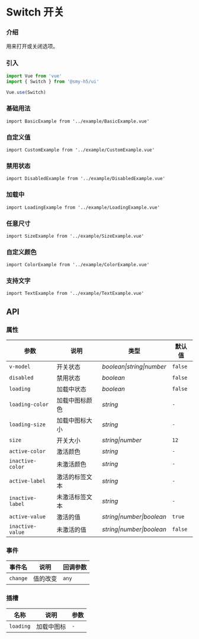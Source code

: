 # Switch 开关

### 介绍

用来打开或关闭选项。

### 引入

```js
import Vue from 'vue'
import { Switch } from '@smy-h5/ui'

Vue.use(Switch)
```

### 基础用法

```demo
import BasicExample from '../example/BasicExample.vue'
```

### 自定义值

```demo
import CustomExample from '../example/CustomExample.vue'
```

### 禁用状态

```demo
import DisabledExample from '../example/DisabledExample.vue'
```

### 加载中

```demo
import LoadingExample from '../example/LoadingExample.vue'
```

### 任意尺寸

```demo
import SizeExample from '../example/SizeExample.vue'
```

### 自定义颜色

```demo
import ColorExample from '../example/ColorExample.vue'
```

### 支持文字

```demo
import TextExample from '../example/TextExample.vue'
```

## API

### 属性

| 参数             | 说明           | 类型                      | 默认值  |
| ---------------- | -------------- | ------------------------- | ------- |
| `v-model`        | 开关状态       | _boolean\|string\|number_ | `false` |
| `disabled`       | 禁用状态       | _boolean_                 | `false` |
| `loading`        | 加载中状态     | _boolean_                 | `false` |
| `loading-color`  | 加载中图标颜色 | _string_                  | `-`     |
| `loading-size`   | 加载中图标大小 | _string_                  | `-`     |
| `size`           | 开关大小       | _string\|number_          | `12`    |
| `active-color`   | 激活颜色       | _string_                  | `-`     |
| `inactive-color` | 未激活颜色     | _string_                  | `-`     |
| `active-label`   | 激活的标签文本 | _string_                  | `-`     |
| `inactive-label` | 未激活标签文本 | _string_                  | `-`     |
| `active-value`   | 激活的值       | _string\|number\|boolean_ | `true`  |
| `inactive-value` | 未激活的值     | _string\|number\|boolean_ | `false` |

### 事件

| 事件名   | 说明     | 回调参数 |
| -------- | -------- | -------- |
| `change` | 值的改变 | `any`    |

### 插槽

| 名称      | 说明       | 参数 |
| --------- | ---------- | ---- |
| `loading` | 加载中图标 | `-`  |
